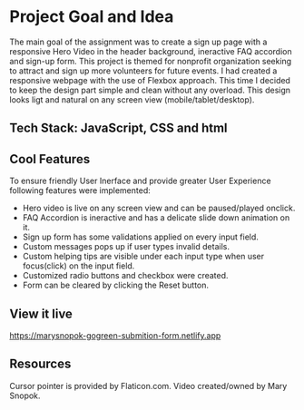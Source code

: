 # Project Goal and Idea

The main goal of the assignment was to create a sign up page with a responsive Hero Video in the header background, ineractive FAQ accordion and sign-up form.
This project is themed for nonprofit organization seeking to attract and sign up more volunteers for future events.
I had created a responsive webpage with the use of Flexbox approach. This time I decided to keep the design part simple and clean without any overload. This design looks ligt and natural on any screen view (mobile/tablet/desktop). 

## Tech Stack: JavaScript, CSS and html

## Cool Features
To ensure friendly User Inerface and provide greater User Experience following features were implemented:

- Hero video is live on any screen view and can be paused/played onclick.
- FAQ Accordion is ineractive and has a delicate slide down animation on it.
- Sign up form has some validations applied on every input field.
- Custom messages pops up if user types invalid details.
- Custom helping tips are visible under each input type when user focus(click) on the input field.
- Customized radio buttons and checkbox were created.
- Form can be cleared by clicking the Reset button.

## View it live
https://marysnopok-gogreen-submition-form.netlify.app

## Resources 
Cursor pointer is provided by Flaticon.com.
Video created/owned by Mary Snopok.
